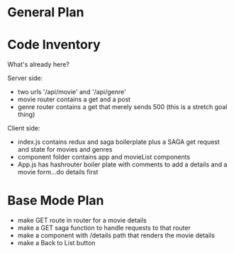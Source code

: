 # General Plan

# Code Inventory 

What's already here?

Server side: 
- two urls '/api/movie' and '/api/genre'
- movie router contains a get and a post
- genre router contains a get that merely sends 500 (this is a stretch goal thing)

Client side: 
- index.js contains redux and saga boilerplate plus a SAGA get request and state for movies and genres
- component folder contains app and movieList components
- App.js has hashrouter boiler plate with comments to add a details and a movie form...do details first

# Base Mode Plan
- make GET route in router for a movie details
- make a GET saga function to handle requests to that router
- make a component with /details path that renders the movie details
- make a Back to List button